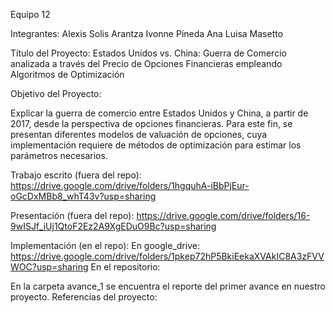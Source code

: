 Equipo 12 

Integrantes: 
    Alexis Solis 
    Arantza Ivonne Pineda 
Ana Luisa Masetto 
    
Título del Proyecto: Estados Unidos vs. China: Guerra de Comercio analizada a través del Precio de Opciones Financieras empleando Algoritmos de Optimización 

Objetivo del Proyecto: 

Explicar la guerra de comercio entre Estados Unidos y China, a partir de 2017, desde la perspectiva de opciones financieras. Para este fin, se presentan diferentes modelos de valuación de opciones, cuya implementación requiere de métodos de optimización para estimar los parámetros necesarios. 

Trabajo escrito (fuera del repo): https://drive.google.com/drive/folders/1hgquhA-iBbPjEur-oGcDxMBb8_whT43v?usp=sharing

Presentación (fuera del repo): https://drive.google.com/drive/folders/16-9wISJf_iUj1QtoF2Ez2A9XgEDuO9Bc?usp=sharing

Implementación (en el repo): 
En google_drive: https://drive.google.com/drive/folders/1pkep72hP5BkiEekaXVAkIC8A3zFVVWOC?usp=sharing
En el repositorio: 

En la carpeta avance_1 se encuentra el reporte del primer avance en nuestro proyecto.
Referencias del proyecto:
